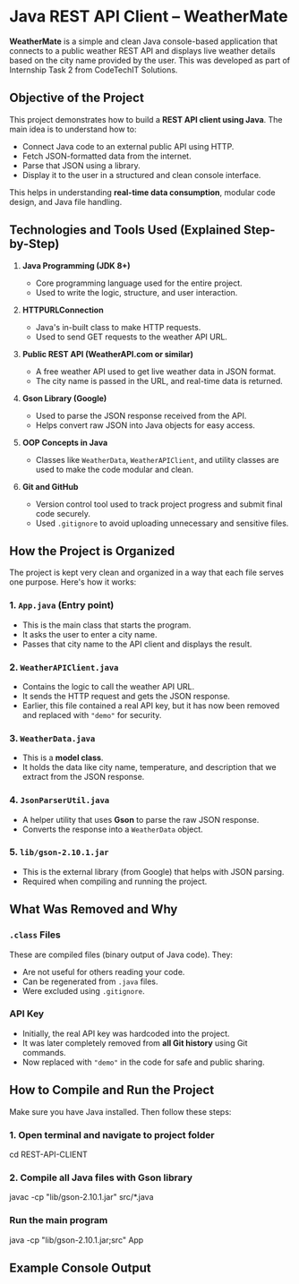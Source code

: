# Java REST API Client – WeatherMate

**WeatherMate** is a simple and clean Java console-based application that connects to a public weather REST API and displays live weather details based on the city name provided by the user. This was developed as part of Internship Task 2 from CodeTechIT Solutions.

## Objective of the Project

This project demonstrates how to build a **REST API client using Java**. The main idea is to understand how to:

- Connect Java code to an external public API using HTTP.
- Fetch JSON-formatted data from the internet.
- Parse that JSON using a library.
- Display it to the user in a structured and clean console interface.

This helps in understanding **real-time data consumption**, modular code design, and Java file handling.

## Technologies and Tools Used (Explained Step-by-Step)

1. **Java Programming (JDK 8+)**
   - Core programming language used for the entire project.
   - Used to write the logic, structure, and user interaction.

2. **HTTPURLConnection**
   - Java's in-built class to make HTTP requests.
   - Used to send GET requests to the weather API URL.

3. **Public REST API (WeatherAPI.com or similar)**
   - A free weather API used to get live weather data in JSON format.
   - The city name is passed in the URL, and real-time data is returned.

4. **Gson Library (Google)**
   - Used to parse the JSON response received from the API.
   - Helps convert raw JSON into Java objects for easy access.

5. **OOP Concepts in Java**
   - Classes like `WeatherData`, `WeatherAPIClient`, and utility classes are used to make the code modular and clean.

6. **Git and GitHub**
   - Version control tool used to track project progress and submit final code securely.
   - Used `.gitignore` to avoid uploading unnecessary and sensitive files.

## How the Project is Organized

The project is kept very clean and organized in a way that each file serves one purpose. Here's how it works:

### 1. `App.java` (Entry point)
- This is the main class that starts the program.
- It asks the user to enter a city name.
- Passes that city name to the API client and displays the result.

### 2. `WeatherAPIClient.java`
- Contains the logic to call the weather API URL.
- It sends the HTTP request and gets the JSON response.
- Earlier, this file contained a real API key, but it has now been removed and replaced with `"demo"` for security.

### 3. `WeatherData.java`
- This is a **model class**.
- It holds the data like city name, temperature, and description that we extract from the JSON response.

### 4. `JsonParserUtil.java`
- A helper utility that uses **Gson** to parse the raw JSON response.
- Converts the response into a `WeatherData` object.

### 5. `lib/gson-2.10.1.jar`
- This is the external library (from Google) that helps with JSON parsing.
- Required when compiling and running the project.

## What Was Removed and Why

### `.class` Files
These are compiled files (binary output of Java code). They:
- Are not useful for others reading your code.
- Can be regenerated from `.java` files.
- Were excluded using `.gitignore`.

### API Key
- Initially, the real API key was hardcoded into the project.
- It was later completely removed from **all Git history** using Git commands.
- Now replaced with `"demo"` in the code for safe and public sharing.

## How to Compile and Run the Project

Make sure you have Java installed. Then follow these steps:

### 1. Open terminal and navigate to project folder

cd REST-API-CLIENT

### 2. Compile all Java files with Gson library

javac -cp "lib/gson-2.10.1.jar" src/*.java

### Run the main program

java -cp "lib/gson-2.10.1.jar;src" App

## Example Console Output


